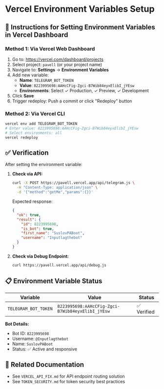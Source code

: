 # Vercel Environment Variables Setup

## 🔐 Instructions for Setting Environment Variables in Vercel Dashboard

### Method 1: Via Vercel Web Dashboard
1. Go to: https://vercel.com/dashboard/projects
2. Select project: `pavell` (or your project name)
3. Navigate to: **Settings** → **Environment Variables**
4. Add new variable:
   - **Name**: `TELEGRAM_BOT_TOKEN`
   - **Value**: `8223995698:AAHcCFig-Zgci-B7Wib84eyxElibI_jYEsw`
   - **Environments**: Select ✓ Production, ✓ Preview, ✓ Development
5. Click **Save**
6. Trigger redeploy: Push a commit or click "Redeploy" button

### Method 2: Via Vercel CLI
```bash
vercel env add TELEGRAM_BOT_TOKEN
# Enter value: 8223995698:AAHcCFig-Zgci-B7Wib84eyxElibI_jYEsw
# Select environments: all
vercel redeploy
```

## ✅ Verification

After setting the environment variable:

1. **Check via API:**
   ```bash
   curl -X POST https://pavell.vercel.app/api/telegram.js \
     -H "Content-Type: application/json" \
     -d '{"method":"getMe","params":{}}'
   ```
   
   Expected response:
   ```json
   {
     "ok": true,
     "result": {
       "id": 8223995698,
       "is_bot": true,
       "first_name": "SuslovPABoot",
       "username": "Inputlagthebot"
     }
   }
   ```

2. **Check via Debug Endpoint:**
   ```bash
   curl https://pavell.vercel.app/api/debug.js
   ```

## 📋 Environment Variable Status

| Variable | Value | Status |
|----------|-------|--------|
| `TELEGRAM_BOT_TOKEN` | `8223995698:AAHcCFig-Zgci-B7Wib84eyxElibI_jYEsw` | ✅ Verified |

**Bot Details:**
- Bot ID: `8223995698`
- Username: `@Inputlagthebot`
- Name: `SuslovPABoot`
- Status: ✅ Active and responsive

## 🔗 Related Documentation
- See `VERCEL_API_FIX.md` for API endpoint routing solution
- See `TOKEN_SECURITY.md` for token security best practices
